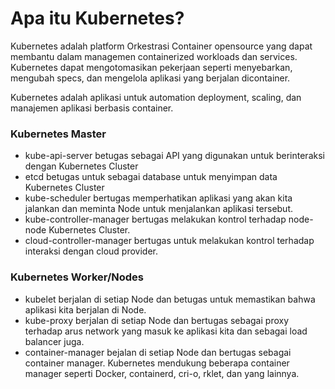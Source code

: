 # Apa itu Kubernetes?

Kubernetes adalah platform Orkestrasi Container opensource yang dapat membantu dalam managemen containerized workloads dan services. Kubernetes dapat mengotomasikan pekerjaan seperti menyebarkan, mengubah specs, dan mengelola aplikasi yang berjalan dicontainer.

Kubernetes adalah aplikasi untuk automation deployment, scaling, dan manajemen aplikasi berbasis container.

### Kubernetes Master

- kube-api-server betugas sebagai API yang digunakan untuk berinteraksi dengan Kubernetes Cluster
- etcd betugas untuk sebagai database untuk menyimpan data Kubernetes Cluster
- kube-scheduler bertugas memperhatikan aplikasi yang akan kita jalankan dan meminta Node untuk menjalankan aplikasi tersebut.
- kube-controller-manager bertugas melakukan kontrol terhadap node-node Kubernetes Cluster.
- cloud-controller-manager bertugas untuk melakukan kontrol terhadap interaksi dengan cloud provider.

### Kubernetes Worker/Nodes

- kubelet berjalan di setiap Node dan betugas untuk memastikan bahwa aplikasi kita berjalan di Node.
- kube-proxy berjalan di setiap Node dan bertugas sebagai proxy terhadap arus network yang masuk ke aplikasi kita dan sebagai load balancer juga.
- container-manager bejalan di setiap Node dan bertugas sebagai container manager. Kubernetes mendukung beberapa container manager seperti Docker, containerd, cri-o, rklet, dan yang lainnya.



